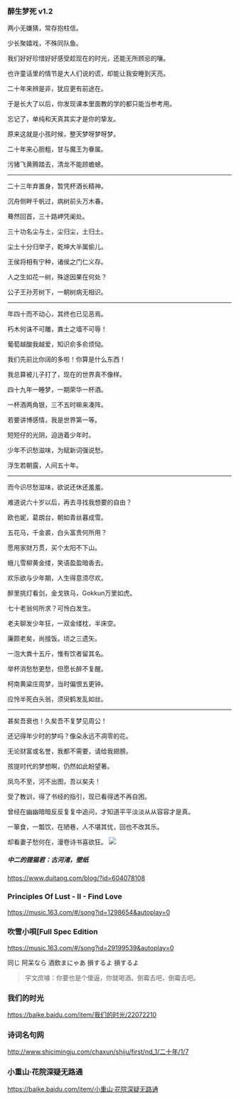 ### 醉生梦死 v1.2

两小无嫌猜，常存抱柱信。

少长聚嬉戏，不殊同队鱼。

我们好好珍惜好好感受趁现在的时光，还能无所顾忌的嚷。

也许童话里的情节是大人们说的谎，却能让我安睡到天亮。

二十年来辨是非，犹应更有前途在。

于是长大了以后，你发现课本里面教的学的都只能当参考用。

忘记了，单纯和天真其实才是你的挚友。

原来这就是小孩时候，整天梦呀梦呀梦。

二十年来心胆粗，甘与魔王为眷属。

污猪飞黄腾踏去，清龙不能顾蟾蜍。

---
二十三年弃置身，暂凭杯酒长精神。

沉舟侧畔千帆过，病树前头万木春。

蓦然回首，三十路岬凭阑处。

三十功名尘与土，尘归尘，土归土。

尘土十分归举子，乾坤大半属偷儿。

王侯将相有宁种，诸侯之门仁义存。

人之生如花一树，殊途因果在何处？

公子王孙芳树下，一朝树病无相识。

---
年四十而不动心，其终也已见恶焉。

朽木何诛不可雕，粪土之墙不可辱！

葡萄越酸我越爱，知识俞多俞烦恸。

我们先前比你阔的多啦！你算是什么东西！

我总算被儿子打了，现在的世界真不像样。

四十九年一睡梦，一期荣华一杯酒。

一杯酒两角银，三不五时嘛来凑阵。

若要讲博感情，我是世界第一等。

短短仔的光阴，迫逍着少年时。

少年不识愁滋味，为赋新词强说愁。

浮生若朝露，人间五十年。

---
而今识尽愁滋味，欲说还休还羞羞。

难道说六十岁以后，再去寻找我想要的自由？

欧也妮，葛朗台，朝如青丝暮成雪。

五花马，千金裘，白头富贵何所用？

愿用家财万贯，买个太阳不下山。

蛾儿雪柳黄金缕，笑语盈盈暗香去。

欢乐欲与少年期，人生得意须尽欢。

醉里挑灯看剑，金戈铁马，Gokkun万里如虎。

七十老翁何所求？可怜白发生。

老夫聊发少年狂，一双金缕枕，半床空。

廉颇老矣，尚擅饭。顷之三遗矢。

一泡大粪十五斤，惟有饮者留其名。

举杯消愁愁更愁，但愿长醉不复醒。

柯南黄粱庄周梦，当时偏恨五更钟。

应怜半死白头翁，须臾鹤发乱如丝。

---
甚矣吾衰也！久矣吾不复梦见周公！

还记得年少时的梦吗？像朵永远不凋零的花。

无论财富或名誉，我都不需要，请给我翅膀。

孩提时代的梦想啊，仍然如此盼望著。

凤鸟不至，河不出图，吾以矣夫！

受了教训，得了书经的指引，现已看得透不再自困。

曾经在幽幽暗暗反反复复中追问，才知道平平淡淡从从容容才是真。

一箪食，一瓢饮，在陋巷，人不堪其忧，回也不改其乐。

却看妻子愁何在，漫卷诗书喜欲狂。
![](https://c-ssl.duitang.com/uploads/item/201607/15/20160715224915_Fr5sz.jpeg)
##### 中二的狸猫君：古河渚，壁纸
https://www.duitang.com/blog/?id=604078108

### Principles Of Lust - II - Find Love
https://music.163.com/#/song?id=1298654&autoplay=0

### 吹雪小唄[Full Spec Edition
https://music.163.com/#/song?id=29199539&autoplay=0

同じ 阿呆なら 酒飲まにゃあ
損するよ 損するよ
>宇文庶噱：你要也是个傻逼，你就喝酒。倒霉去吧，倒霉去吧。

### 我们的时光
https://baike.baidu.com/item/我们的时光/22072210

### 诗词名句网
http://www.shicimingju.com/chaxun/shiju/first/nd_1/二十年/1/7

### 小重山·花院深疑无路通
https://baike.baidu.com/item/小重山·花院深疑无路通
